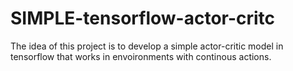 # SIMPLE-tensorflow-actor-critc
The idea of this project is to develop a simple actor-critic model in tensorflow that works in envoironments with continous actions. 

